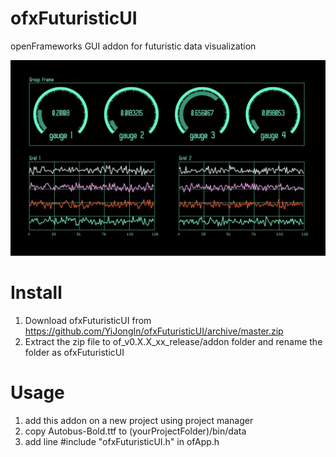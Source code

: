# ofxFuturisticUI
openFrameworks GUI addon for futuristic data visualization

![ofxFuturisticUI screenShot](https://github.com/YiJongIn/ofxFuturisticUI/blob/master/screenShot.JPG)

# Install
1. Download ofxFuturisticUI from https://github.com/YiJongIn/ofxFuturisticUI/archive/master.zip
2. Extract the zip file to   of_v0.X.X_xx_release/addon   folder and rename the folder as ofxFuturisticUI

# Usage
1. add this addon on a new project using project manager
2. copy Autobus-Bold.ttf to (yourProjectFolder)/bin/data
3. add line   #include "ofxFuturisticUI.h"   in ofApp.h 

